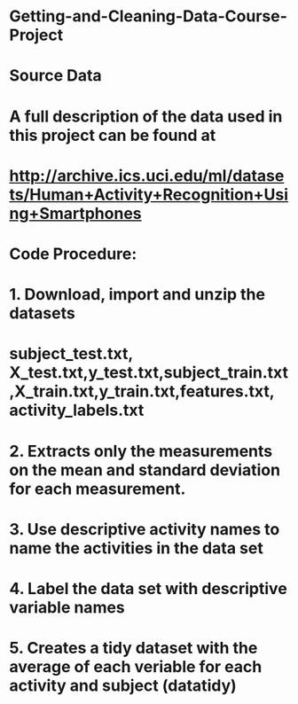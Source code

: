 # Getting-and-Cleaning-Data-Course-Project
# Source Data
# A full description of the data used in this project can be found at 
# http://archive.ics.uci.edu/ml/datasets/Human+Activity+Recognition+Using+Smartphones 
# Code Procedure:
# 1. Download, import and unzip the datasets
# subject_test.txt, X_test.txt,y_test.txt,subject_train.txt,X_train.txt,y_train.txt,features.txt, activity_labels.txt
# 2. Extracts only the measurements on the mean and standard deviation for each measurement.
# 3. Use descriptive activity names to name the activities in the data set
# 4. Label the data set with descriptive variable names
# 5. Creates a tidy dataset with the average of each veriable for each activity and subject (datatidy)
